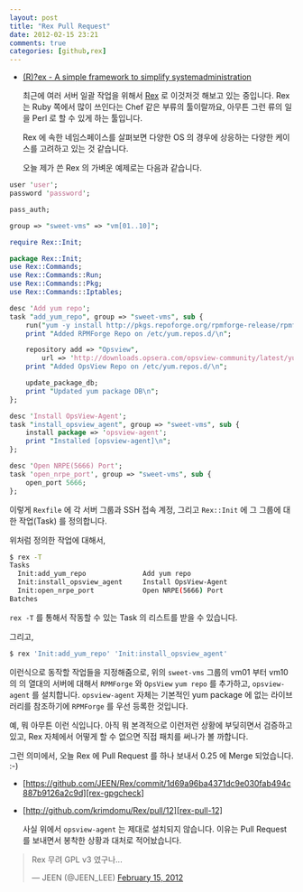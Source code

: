 ```yaml
---
layout: post
title: "Rex Pull Request"
date: 2012-02-15 23:21
comments: true
categories: [github,rex]
---
```


* [(R)?ex - A simple framework to simplify systemadministration][rex-homepage]

  최근에 여러 서버 일괄 작업을 위해서 [Rex][cpan-rex] 로 이것저것 해보고 있는 중입니다. Rex 는 Ruby 쪽에서 많이 쓰인다는 Chef 같은 부류의 툴이랄까요, 아무튼 그런 류의 일을 Perl 로 할 수 있게 하는 툴입니다.

  Rex 에 속한 네임스페이스를 살펴보면 다양한 OS 의 경우에 상응하는 다양한  케이스를 고려하고 있는 것 같습니다.  

  오늘 제가 쓴 Rex 의 가벼운 예제로는 다음과 같습니다.
  
``` perl Rexfile
user 'user';
password 'password';

pass_auth;

group => "sweet-vms" => "vm[01..10]";

require Rex::Init;

```


``` perl Rex::Init
package Rex::Init;
use Rex::Commands;
use Rex::Commands::Run;
use Rex::Commands::Pkg;
use Rex::Commands::Iptables;

desc 'Add yum repo';
task "add_yum_repo", group => "sweet-vms", sub {
    run("yum -y install http://pkgs.repoforge.org/rpmforge-release/rpmforge-release-0.5.2-2.el5.rf.x86_64.rpm");
    print "Added RPMForge Repo on /etc/yum.repos.d/\n";

    repository add => "Opsview",
        url => 'http://downloads.opsera.com/opsview-community/latest/yum/centos/$releasever/$basearch';
    print "Added OpsView Repo on /etc/yum.repos.d/\n";

    update_package_db;
    print "Updated yum package DB\n";
};

desc 'Install OpsView-Agent';
task "install_opsview_agent", group => "sweet-vms", sub {
    install package => 'opsview-agent';
    print "Installed [opsview-agent]\n";
};

desc 'Open NRPE(5666) Port';
task 'open_nrpe_port', group => "sweet-vms", sub {
    open_port 5666;
};
```

이렇게 `Rexfile` 에 각 서버 그룹과 SSH 접속 계정, 그리고 `Rex::Init` 에 그 그룹에 대한 작업(Task) 를 정의합니다.

  위처럼 정의한 작업에 대해서,
  
``` bash
$ rex -T
Tasks
  Init:add_yum_repo              Add yum repo
  Init:install_opsview_agent     Install OpsView-Agent
  Init:open_nrpe_port            Open NRPE(5666) Port
Batches
```

  `rex -T` 를 통해서 작동할 수 있는 Task 의 리스트를 받을 수 있습니다.

  그리고, 
  
``` bash
$ rex 'Init:add_yum_repo' 'Init:install_opsview_agent'
```
 
  이런식으로 동작할 작업들을 지정해줌으로, 위의 `sweet-vms` 그룹의 vm01 부터 vm10 의 의 열대의 서버에 대해서 `RPMForge` 와 `OpsView` `yum repo` 를 추가하고, `opsview-agent` 를 설치합니다. `opsview-agent` 자체는 기본적인 yum package 에 없는 라이브러리를 참조하기에 `RPMForge` 를 우선 등록한 것입니다.

  예, 뭐 아무튼 이런 식입니다. 아직 뭐 본격적으로 이런저런 상황에 부딪히면서 검증하고 있고, Rex 자체에서 어떻게 할 수 없으면 직접 패치를 써나가 볼 까합니다.

  그런 의미에서, 오늘 Rex 에 Pull Request 를 하나 보내서 0.25 에 Merge 되었습니다. :-)

* [https://github.com/JEEN/Rex/commit/1d69a96ba4371dc9e030fab494c887b9126a2c9d][rex-gpgcheck]
* [http://github.com/krimdomu/Rex/pull/12][rex-pull-12]

  사실 위에서 `opsview-agent` 는 제대로 설치되지 않습니다. 이유는 Pull Request 를 보내면서 봉착한 상황과 대처로 적어놨습니다.

<blockquote class="twitter-tweet"><p>Rex 무려 GPL v3 였구나...</p>&mdash; JEEN (@JEEN_LEE) <a href="https://twitter.com/JEEN_LEE/status/169724680612216832" data-datetime="2012-02-15T10:08:11+00:00">February 15, 2012</a></blockquote>

[rex-gpgcheck]:https://github.com/JEEN/Rex/commit/1d69a96ba4371dc9e030fab494c887b9126a2c9d
[rex-homepage]:http://rexify.org/
[cpan-rex]:http://metacpan.org/module/Rex
[rex-pull-12]:http://github.com/krimdomu/Rex/pull/12